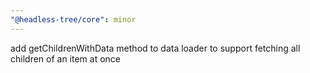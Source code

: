 ```yaml
---
"@headless-tree/core": minor
---
```


add getChildrenWithData method to data loader to support fetching all children of an item at once
